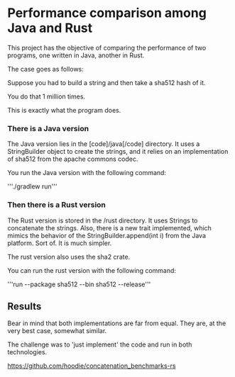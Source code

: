 # Performance comparison among Java and Rust

This project has the objective of comparing the performance of two programs,
one written in Java, another in Rust.

The case goes as follows:

Suppose you had to build a string and then take a sha512 hash of it.

You do that 1 million times.

This is exactly what the program does.

### There is a Java version

The Java version lies in the [code]/java[/code] directory.
It uses a StringBuilder object to create the strings,
and it relies on an implementation of sha512 from the
apache commons codec.

You run the Java version with the following command:

'''./gradlew run'''

### Then there is a Rust version

The Rust version is stored in the /rust directory.
It uses Strings to concatenate the strings.
Also, there is a new trait implemented, which mimics 
the behavior of the StringBuilder.append(int i) from
the Java platform. Sort of. It is much simpler.

The rust version also uses the sha2 crate.

You can run the rust version with the following command:

'''run --package sha512 --bin sha512  --release'''

## Results

Bear in mind that both implementations are far from equal. 
They are, at the very best case, somewhat similar.

The challenge was to 'just implement' the code and run in both technologies.



https://github.com/hoodie/concatenation_benchmarks-rs
